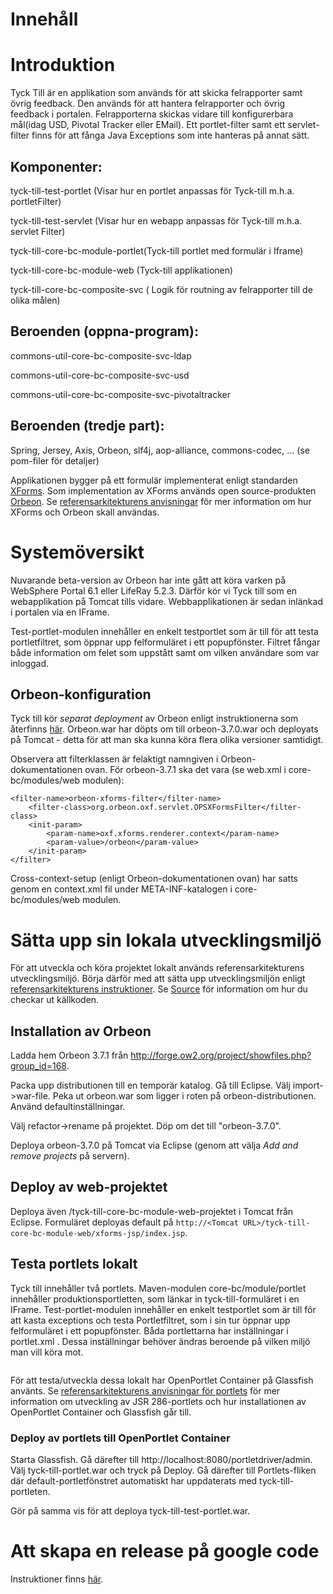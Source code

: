 # Innehåll #



# Introduktion #
Tyck Till är en applikation som används för att skicka felrapporter samt övrig feedback. Den används för att hantera felrapporter och övrig feedback i portalen. Felrapporterna skickas vidare till konfigurerbara mål(idag USD, Pivotal Tracker eller EMail). Ett portlet-filter samt ett servlet-filter finns för att fånga Java Exceptions som inte hanteras på annat sätt.

## Komponenter: ##
tyck-till-test-portlet (Visar hur en portlet anpassas för Tyck-till m.h.a. portletFilter)

tyck-till-test-servlet  (Visar hur en webapp anpassas för Tyck-till  m.h.a. servlet Filter)

tyck-till-core-bc-module-portlet(Tyck-till portlet med formulär i Iframe)

tyck-till-core-bc-module-web (Tyck-till applikationen)

tyck-till-core-bc-composite-svc ( Logik för routning av felrapporter till de olika målen)

## Beroenden (oppna-program): ##

commons-util-core-bc-composite-svc-ldap

commons-util-core-bc-composite-svc-usd

commons-util-core-bc-composite-svc-pivotaltracker

## Beroenden (tredje part): ##

Spring, Jersey, Axis, Orbeon, slf4j, aop-alliance, commons-codec, ... (se pom-filer för detaljer)

Applikationen bygger på ett formulär implementerat enligt standarden [XForms](http://www.w3.org/TR/xforms/). Som implementation av XForms används open source-produkten [Orbeon](http://www.orbeon.com). Se [referensarkitekturens anvisningar](http://code.google.com/p/oppna-program/wiki/Anvisningar_Anslutningsskikt_formularhantering_XForms) för mer information om hur XForms och Orbeon skall användas.

# Systemöversikt #

Nuvarande beta-version av Orbeon har inte gått att köra varken på WebSphere Portal 6.1 eller LifeRay 5.2.3. Därför kör vi Tyck till som en webapplikation på Tomcat tills vidare. Webbapplikationen är sedan inlänkad i portalen via en IFrame.

Test-portlet-modulen innehåller en enkelt testportlet som är till för att testa portletfiltret, som öppnar upp felformuläret i ett popupfönster. Filtret fångar både information om felet som uppstått samt om vilken användare som var inloggad.


## Orbeon-konfiguration ##

Tyck till kör _separat deployment_ av Orbeon enligt instruktionerna som återfinns [här](http://www.orbeon.com/ops/doc/reference-xforms-java). Orbeon.war har döpts om till orbeon-3.7.0.war och deployats på Tomcat - detta för att man ska kunna köra flera olika versioner samtidigt.

Observera att filterklassen är felaktigt namngiven i Orbeon-dokumentationen ovan. För orbeon-3.7.1 ska det vara (se web.xml i core-bc/modules/web modulen):
```
<filter-name>orbeon-xforms-filter</filter-name>
  	<filter-class>org.orbeon.oxf.servlet.OPSXFormsFilter</filter-class>
  	<init-param>
  		<param-name>oxf.xforms.renderer.context</param-name>
  		<param-value>/orbeon</param-value>
  	</init-param>
</filter>
```

Cross-context-setup (enligt Orbeon-dokumentationen ovan) har satts genom en context.xml fil under META-INF-katalogen i core-bc/modules/web modulen.

# Sätta upp sin lokala utvecklingsmiljö #

För att utveckla och köra projektet lokalt används referensarkitekturens utvecklingsmiljö. Börja därför med att sätta upp utvecklingsmiljön enligt [referensarkitekturens instruktioner](http://code.google.com/p/oppna-program/wiki/Anvisningar_Utvecklingsmiljo). Se [Source](http://code.google.com/p/oppna-program-tyck-till/source/checkout) för information om hur du checkar ut källkoden.

## Installation av Orbeon ##

Ladda hem Orbeon 3.7.1 från http://forge.ow2.org/project/showfiles.php?group_id=168.

Packa upp distributionen till en temporär katalog. Gå till Eclipse. Välj import->war-file. Peka ut orbeon.war som ligger i roten på orbeon-distributionen. Använd defaultinställningar.

Välj refactor->rename på projektet. Döp om det till "orbeon-3.7.0".

Deploya orbeon-3.7.0 på Tomcat via Eclipse (genom att välja _Add and remove projects_ på servern).

## Deploy av web-projektet ##

Deploya även /tyck-till-core-bc-module-web-projektet i Tomcat från Eclipse. Formuläret deployas default på `http://<Tomcat URL>/tyck-till-core-bc-module-web/xforms-jsp/index.jsp`.


## Testa portlets lokalt ##

Tyck till innehåller två portlets. Maven-modulen core-bc/module/portlet innehåller produktionsportletten, som länkar in tyck-till-formuläret i en IFrame. Test-portlet-modulen innehåller en enkelt testportlet som är till för att kasta exceptions och testa Portletfiltret, som i sin tur öppnar upp felformuläret i ett popupfönster. Båda portlettarna har inställningar i portlet.xml . Dessa inställningar behöver ändras beroende på vilken miljö man vill köra mot.
```

```


För att testa/utveckla dessa lokalt har OpenPortlet Container på Glassfish använts. Se [referensarkitekturens anvisningar för portlets](http://oppna-program.googlecode.com/svn/reference-architecture/trunk/docs/Teknisk_arkitektur/Systemutveckling/JavaEE/Anvisningar_Anslutningsskikt_Portlet.doc) för mer information om utveckling av JSR 286-portlets och hur installationen av OpenPortlet Container och Glassfish går till.

### Deploy av portlets till OpenPortlet Container ###

Starta Glassfish. Gå därefter till http://localhost:8080/portletdriver/admin. Välj tyck-till-portlet.war och tryck på Deploy. Gå därefter till Portlets-fliken där default-portletfönstret automatiskt har uppdaterats med tyck-till-portleten.

Gör på samma vis för att deploya tyck-till-test-portlet.war.

# Att skapa en release på google code #

Instruktioner finns [här](http://code.google.com/p/oppna-program/wiki/Bygganvisningar_Oppna_Program).